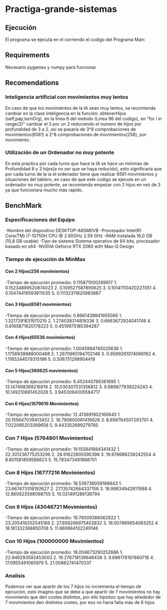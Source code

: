 # Practiga-grande-sistemas
## Ejecución
El programa se ejecuta en el corriendo el codigo del Programa Main
## Requirements
Necesario pygames y numpy para funcionar
## Recomendations
### Inteligencia artificial con movimientos muy lentos
En caso de que los movimientos de la IA sean muy lentos, se recomienda cambiar en la clase inteligencia en la función: obtenerHijos (self,pap,turnOrg), en la linea 6 del metodo (Linea 96 del codigo), en "for i in range(3)" cambiar el 3 por un 2 reduciendo el numero de hijos por profundidad de 3 a 2, asi se pasaría de 3^8 comprobaciones de movimientos(6561) a 2^8 comprobaciones de movimientos(256), por movimiento.
### Utilización de un Ordenador no muy potente
En esta practica por cada turno que hace la IA se hace un minimax de Profundidad 8 y 3 hijos(a no ser que se haya reducido), esto significaría que por cada turno de la ia el ordenador tiene que realizar 6561 movimientos y situaciones del tablero, en caso de que este codigo se ejecute en un ordenador no muy potente, se recomienda empezar con 2 hijos en vez de 3 ya que funcionara mucho más rapido.
## BenchMark
### Especificaciones del Equipo
-Nombre del dispositivo	DESKTOP-A8SM0VB
-Procesador	Intel(R) Core(TM) i7-10750H CPU @ 2.60GHz   2.59 GHz
-RAM instalada	16,0 GB (15,8 GB usable)
-Tipo de sistema	Sistema operativo de 64 bits, procesador basado en x64
-NVIDIA Geforce RTX 2060 with Max-Q Design
### Tiempo de ejecución de MinMax
#### Con 2 Hijos(256 movimientos)
-Tiempo de ejecución promedio: 0.115871000289917 
    1. 0.15234899520874023
    2. 0.109527587890625
    3. 0.10141110420227051
    4. 0.10474419593811035
    5. 0.11132311820983887

#### Con 3 Hijos(6561 movimientos)
-Tiempo de ejecución promedio: 0.8661438941955566
    1. 1.3217291831970215
    2. 1.274038314819336
    3. 0.6663672924041748
    4. 0.6165871620178223
    5. 0.4519975185394287
#### Con 4 Hijos(65536 movimientos)
-Tiempo de ejecución promedio: 1.0045984745025636
    1. 1.1756939888000488
    2. 1.2670965194702148
    3. 0.9569261074066162
    4. 1.1165244579315186
    5. 0.506751298904419
#### Con 5 Hijos(390625 movimientos)
-Tiempo de ejecución promedio: 9.452440786361695
    1. 13.147498369216919
    2. 10.030307531356812
    3. 9.989877939224243
    4. 10.149210691452026
    5. 3.9453094005584717
#### Con 6 Hijos(1679616 Movimientos)
-Tiempo de ejecución promedio: 12.413691902160645
    1. 20.155647039413452
    2. 16.790600061416626
    3. 8.656764507293701
    4. 7.022095203399658
    5. 9.443352699279785
### Con 7 Hijos (5764801 Movimientos)
-Tiempo de ejecución promedio: 19.155841684341432
    1. 22.301238775253296
    2. 28.91622805595398
    3. 19.976686239242554
    4. 8.801581859588623
    5. 15.783473491668701
### Con 8 Hijos (16777216 Movimientos)
-Tiempo de ejecución promedio: 18.536736059188843
    1. 23.667473316192627
    2. 27.135742664337158
    3. 18.99834942817688
    4. 12.860623598098755
    5. 10.021491289138794
### Con 9 Hijos (43046721 Movimientos)
-Tiempo de ejecución promedio: 19.78009386062622
    1. 23.205416202545166
    2. 27.856266975402832
    3. 18.007469654083252
    4. 18.161332368850708
    5. 11.669984102249146
### Con 10 Hijos (100000000 Movimientos)
-Tiempo de ejecución promedio: 18.004673290252686
    1. 22.946293592453003
    2. 19.276718139648438
    3. 9.696178197860718
    4. 17.0955491065979
    5. 21.00862741470337

### Analisis
Podemos ver que apartir de los 7 hijos no incrementa el tiempo de ejecución, esto imagino que se debe a que apartir de 7 movimientos no hay movimiento que den costes distintos, por ello hipotizo que hay alrededor de 7 movimientos den distintos costes, por eso no haria falta más de 6 hijos.



